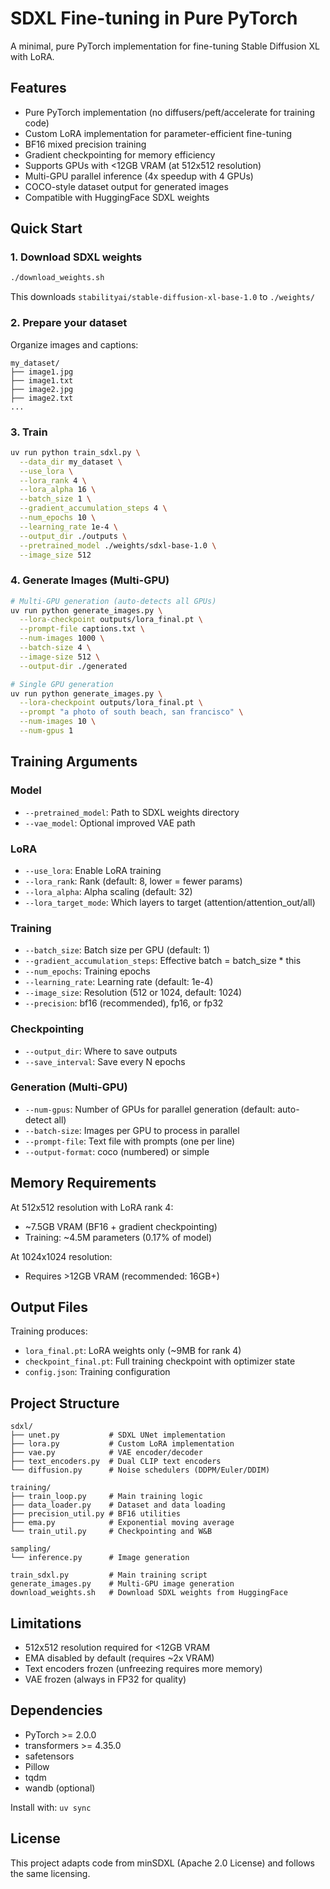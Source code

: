 # SDXL Fine-tuning in Pure PyTorch

A minimal, pure PyTorch implementation for fine-tuning Stable Diffusion XL with LoRA.

## Features

- Pure PyTorch implementation (no diffusers/peft/accelerate for training code)
- Custom LoRA implementation for parameter-efficient fine-tuning
- BF16 mixed precision training
- Gradient checkpointing for memory efficiency
- Supports GPUs with <12GB VRAM (at 512x512 resolution)
- Multi-GPU parallel inference (4x speedup with 4 GPUs)
- COCO-style dataset output for generated images
- Compatible with HuggingFace SDXL weights

## Quick Start

### 1. Download SDXL weights

```bash
./download_weights.sh
```

This downloads `stabilityai/stable-diffusion-xl-base-1.0` to `./weights/`

### 2. Prepare your dataset

Organize images and captions:
```
my_dataset/
├── image1.jpg
├── image1.txt
├── image2.jpg
├── image2.txt
...
```

### 3. Train

```bash
uv run python train_sdxl.py \
  --data_dir my_dataset \
  --use_lora \
  --lora_rank 4 \
  --lora_alpha 16 \
  --batch_size 1 \
  --gradient_accumulation_steps 4 \
  --num_epochs 10 \
  --learning_rate 1e-4 \
  --output_dir ./outputs \
  --pretrained_model ./weights/sdxl-base-1.0 \
  --image_size 512
```

### 4. Generate Images (Multi-GPU)

```bash
# Multi-GPU generation (auto-detects all GPUs)
uv run python generate_images.py \
  --lora-checkpoint outputs/lora_final.pt \
  --prompt-file captions.txt \
  --num-images 1000 \
  --batch-size 4 \
  --image-size 512 \
  --output-dir ./generated

# Single GPU generation
uv run python generate_images.py \
  --lora-checkpoint outputs/lora_final.pt \
  --prompt "a photo of south beach, san francisco" \
  --num-images 10 \
  --num-gpus 1
```

## Training Arguments

### Model
- `--pretrained_model`: Path to SDXL weights directory
- `--vae_model`: Optional improved VAE path

### LoRA
- `--use_lora`: Enable LoRA training
- `--lora_rank`: Rank (default: 8, lower = fewer params)
- `--lora_alpha`: Alpha scaling (default: 32)
- `--lora_target_mode`: Which layers to target (attention/attention_out/all)

### Training
- `--batch_size`: Batch size per GPU (default: 1)
- `--gradient_accumulation_steps`: Effective batch = batch_size * this
- `--num_epochs`: Training epochs
- `--learning_rate`: Learning rate (default: 1e-4)
- `--image_size`: Resolution (512 or 1024, default: 1024)
- `--precision`: bf16 (recommended), fp16, or fp32

### Checkpointing
- `--output_dir`: Where to save outputs
- `--save_interval`: Save every N epochs

### Generation (Multi-GPU)
- `--num-gpus`: Number of GPUs for parallel generation (default: auto-detect all)
- `--batch-size`: Images per GPU to process in parallel
- `--prompt-file`: Text file with prompts (one per line)
- `--output-format`: coco (numbered) or simple

## Memory Requirements

At 512x512 resolution with LoRA rank 4:
- ~7.5GB VRAM (BF16 + gradient checkpointing)
- Training: ~4.5M parameters (0.17% of model)

At 1024x1024 resolution:
- Requires >12GB VRAM (recommended: 16GB+)

## Output Files

Training produces:
- `lora_final.pt`: LoRA weights only (~9MB for rank 4)
- `checkpoint_final.pt`: Full training checkpoint with optimizer state
- `config.json`: Training configuration

## Project Structure

```
sdxl/
├── unet.py           # SDXL UNet implementation
├── lora.py           # Custom LoRA implementation
├── vae.py            # VAE encoder/decoder
├── text_encoders.py  # Dual CLIP text encoders
└── diffusion.py      # Noise schedulers (DDPM/Euler/DDIM)

training/
├── train_loop.py     # Main training logic
├── data_loader.py    # Dataset and data loading
├── precision_util.py # BF16 utilities
├── ema.py            # Exponential moving average
└── train_util.py     # Checkpointing and W&B

sampling/
└── inference.py      # Image generation

train_sdxl.py         # Main training script
generate_images.py    # Multi-GPU image generation
download_weights.sh   # Download SDXL weights from HuggingFace
```

## Limitations

- 512x512 resolution required for <12GB VRAM
- EMA disabled by default (requires ~2x VRAM)
- Text encoders frozen (unfreezing requires more memory)
- VAE frozen (always in FP32 for quality)

## Dependencies

- PyTorch >= 2.0.0
- transformers >= 4.35.0
- safetensors
- Pillow
- tqdm
- wandb (optional)

Install with: `uv sync`

## License

This project adapts code from minSDXL (Apache 2.0 License) and follows the same licensing.
